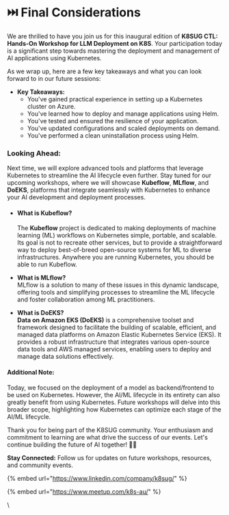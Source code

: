 # ⏭️ Final Considerations

We are thrilled to have you join us for this inaugural edition of  **K8SUG CTL: Hands-On Workshop for LLM Deployment on K8S**. Your participation today is a significant step towards mastering the deployment and management of AI applications using Kubernetes.

As we wrap up, here are a few key takeaways and what you can look forward to in our future sessions:

* **Key Takeaways:**
  * You've gained practical experience in setting up a Kubernetes cluster on Azure.
  * You've learned how to deploy and manage applications using Helm.
  * You've tested and ensured the resilience of your application.
  * You've updated configurations and scaled deployments on demand.
  * You've performed a clean uninstallation process using Helm.

### **Looking Ahead:**

Next time, we will explore advanced tools and platforms that leverage Kubernetes to streamline the AI lifecycle even further. Stay tuned for our upcoming workshops, where we will showcase **Kubeflow**, **MLflow**, and **DoEKS**, platforms that integrate seamlessly with Kubernetes to enhance your AI development and deployment processes.

*   #### What is Kubeflow?

    The **Kubeflow** project is dedicated to making deployments of machine learning (ML) workflows on Kubernetes simple, portable, and scalable. Its goal is not to recreate other services, but to provide a straightforward way to deploy best-of-breed open-source systems for ML to diverse infrastructures. Anywhere you are running Kubernetes, you should be able to run Kubeflow.
* **What is MLflow?**\
  MLflow is a solution to many of these issues in this dynamic landscape, offering tools and simplifying processes to streamline the ML lifecycle and foster collaboration among ML practitioners.
* **What is DoEKS?**\
  **Data on Amazon EKS (DoEKS)** is a comprehensive toolset and framework designed to facilitate the building of scalable, efficient, and managed data platforms on Amazon Elastic Kubernetes Service (EKS). It provides a robust infrastructure that integrates various open-source data tools and AWS managed services, enabling users to deploy and manage data solutions effectively.

#### Additional Note:

Today, we focused on the deployment of a model as backend/frontend to be used on Kubernetes. However, the AI/ML lifecycle in its entirety can also greatly benefit from using Kubernetes. Future workshops will delve into this broader scope, highlighting how Kubernetes can optimize each stage of the AI/ML lifecycle.

Thank you for being part of the K8SUG community. Your enthusiasm and commitment to learning are what drive the success of our events. Let's continue building the future of AI together! 🤖🤝

**Stay Connected:** Follow us for updates on future workshops, resources, and community events.

{% embed url="https://www.linkedin.com/company/k8sug/" %}

{% embed url="https://www.meetup.com/k8s-au/" %}

\
